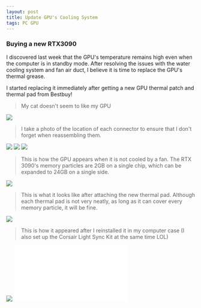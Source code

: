 ```yaml
---
layout: post
title: Update GPU's Cooling System
tags: PC GPU
---
```



### Buying a new RTX3090
I discovered last week that the GPU's temperature remains high even when the computer is in standby mode. After resolving the issues with the water cooling system and fan air duct, I believe it is time to replace the GPU's thermal grease.    

I started replacing it immediately after getting a new GPU thermal patch and thermal pad from Bestbuy!    


> My cat doesn't seem to like my GPU    

<img src="{{site.baseurl}}/assets/img/computer/IMG_2221.JPEG">     



> I take a photo of the location of each connector to ensure that I don't forget when reassembling them.    


<img src="{{site.baseurl}}/assets/img/computer/IMG_3319.JPEG">     

<img src="{{site.baseurl}}/assets/img/computer/IMG_3321.JPEG">     

<img src="{{site.baseurl}}/assets/img/computer/IMG_3322.JPEG">     

> This is how the GPU appears when it is not cooled by a fan. The RTX 3090's memory particles are 2GB on a single chip, which can be expanded to 24GB on a single side.      

<img src="{{site.baseurl}}/assets/img/computer/IMG_3328.JPG">     

> This is what it looks like after attaching the new thermal pad. Although each thermal pad is not very neatly, as long as it can cover every memory particle, it will be fine.    

<img src="{{site.baseurl}}/assets/img/computer/IMG_3332.JPG">     

> This is how it appeared after I reinstalled it in my computer case (I also set up the Corsair Light Sync Kit at the same time LOL)    

<img src="{{site.baseurl}}/assets/img/computer/22.jpg">     

<iframe preload="none" src="{{site.baseurl}}/assets/img/computer/23.mp4" frameborder="0" allowfullscreen></iframe>
